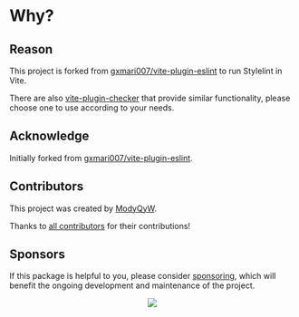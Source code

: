 # Why?

## Reason

This project is forked from [gxmari007/vite-plugin-eslint](https://github.com/gxmari007/vite-plugin-eslint) to run Stylelint in Vite.

There are also [vite-plugin-checker](https://github.com/fi3ework/vite-plugin-checker) that provide similar functionality, please choose one to use according to your needs.

## Acknowledge

Initially forked from [gxmari007/vite-plugin-eslint](https://github.com/gxmari007/vite-plugin-eslint).

## Contributors

This project was created by [ModyQyW](https://github.com/ModyQyW).

Thanks to [all contributors](https://github.com/ModyQyW/vite-plugin-stylelint/graphs/contributors) for their contributions!

## Sponsors

If this package is helpful to you, please consider [sponsoring](https://github.com/ModyQyW/sponsors), which will benefit the ongoing development and maintenance of the project.

<p align="center">
  <a href="https://cdn.jsdelivr.net/gh/ModyQyW/sponsors/sponsorkit/sponsors.svg">
    <img src="https://cdn.jsdelivr.net/gh/ModyQyW/sponsors/sponsorkit/sponsors.svg"/>
  </a>
</p>

